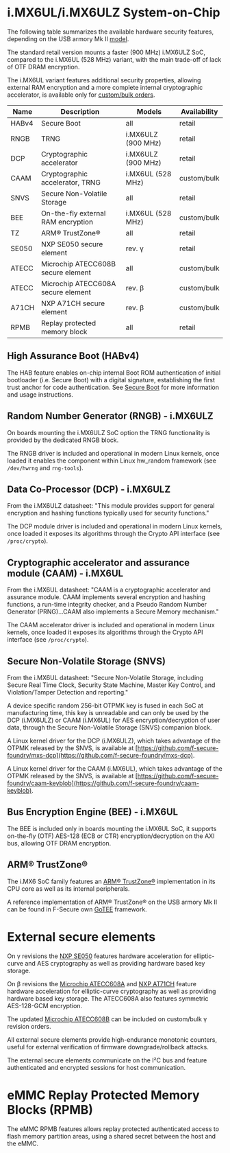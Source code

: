 # i.MX6UL/i.MX6ULZ System-on-Chip

The following table summarizes the available hardware security features,
depending on the USB armory Mk II
[model](https://github.com/f-secure-foundry/usbarmory/wiki/Ordering-information).

The standard retail version mounts a faster (900 MHz) i.MX6ULZ SoC, compared to
the i.MX6UL (528 MHz) variant, with the main trade-off of lack of OTF DRAM
encryption.

The i.MX6UL variant features additional security properties, allowing external RAM
encryption and a more complete internal cryptographic accelerator, is available
only for [custom/bulk orders](https://github.com/f-secure-foundry/usbarmory/wiki/Ordering-information#custombulk-orders).

| Name  | Description                          | Models             | Availability |
|-------|--------------------------------------|--------------------|--------------|
| HABv4 | Secure Boot                          | all                | retail       |
| RNGB  | TRNG                                 | i.MX6ULZ (900 MHz) | retail       |
| DCP   | Cryptographic accelerator            | i.MX6ULZ (900 MHz) | retail       |
| CAAM  | Cryptographic accelerator, TRNG      | i.MX6UL  (528 MHz) | custom/bulk  |
| SNVS  | Secure Non-Volatile Storage          | all                | retail       |
| BEE   | On-the-fly external RAM encryption   | i.MX6UL  (528 MHz) | custom/bulk  |
| TZ    | ARM® TrustZone®                      | all                | retail       |
| SE050 | NXP SE050 secure element             | rev. γ             | retail       |
| ATECC | Microchip ATECC608B secure element   | all                | custom/bulk  |
| ATECC | Microchip ATECC608A secure element   | rev. β             | custom/bulk  |
| A71CH | NXP A71CH secure element             | rev. β             | custom/bulk  |
| RPMB  | Replay protected memory block        | all                | retail       |

## High Assurance Boot (HABv4)

The HAB feature enables on-chip internal Boot ROM authentication of initial
bootloader (i.e. Secure Boot) with a digital signature, establishing the first
trust anchor for code authentication. See
[Secure Boot](https://github.com/f-secure-foundry/usbarmory/wiki/Secure-boot-(Mk-II)) for
more information and usage instructions.

## Random Number Generator (RNGB) - i.MX6ULZ

On boards mounting the i.MX6ULZ SoC option the TRNG functionality is
provided by the dedicated RNGB block.

The RNGB driver is included and operational in modern Linux kernels, once
loaded it enables the component within Linux hw_random framework (see
`/dev/hwrng` and `rng-tools`).

## Data Co-Processor (DCP) - i.MX6ULZ

From the i.MX6ULZ datasheet: "This module provides support for general
encryption and hashing functions typically used for security functions."

The DCP module driver is included and operational in modern Linux kernels, once
loaded it exposes its algorithms through the Crypto API interface (see
`/proc/crypto`).

## Cryptographic accelerator and assurance module (CAAM) - i.MX6UL

From the i.MX6UL datasheet: "CAAM is a cryptographic accelerator and assurance
module. CAAM implements several encryption and hashing functions, a run-time
integrity checker, and a Pseudo Random Number Generator (PRNG)...CAAM also
implements a Secure Memory mechanism."

The CAAM accelerator driver is included and operational in modern Linux
kernels, once loaded it exposes its algorithms through the Crypto API interface
(see `/proc/crypto`).

## Secure Non-Volatile Storage (SNVS)

From the i.MX6UL datasheet: "Secure Non-Volatile Storage, including Secure Real
Time Clock, Security State Machine, Master Key Control, and Violation/Tamper
Detection and reporting."

A device specific random 256-bit OTPMK key is fused in each SoC at
manufacturing time, this key is unreadable and can only be used by the DCP
(i.MX6ULZ) or CAAM (i.MX6UL) for AES encryption/decryption of user data, through
the Secure Non-Volatile Storage (SNVS) companion block.

A Linux kernel driver for the DCP (i.MX6ULZ), which takes advantage of the
OTPMK released by the SNVS, is available at
[https://github.com/f-secure-foundry/mxs-dcp](https://github.com/f-secure-foundry/mxs-dcp).

A Linux kernel driver for the CAAM (i.MX6UL), which takes advantage of the
OTPMK released by the SNVS, is available at
[https://github.com/f-secure-foundry/caam-keyblob](https://github.com/f-secure-foundry/caam-keyblob).

## Bus Encryption Engine (BEE) - i.MX6UL

The BEE is included only in boards mounting the i.MX6UL SoC, it supports
on-the-fly (OTF) AES-128 (ECB or CTR) encryption/decryption on the AXI bus,
allowing OTF DRAM encryption.

## ARM® TrustZone®

The i.MX6 SoC family features an [ARM® TrustZone®](http://www.arm.com/products/processors/technologies/trustzone/)
implementation in its CPU core as well as its internal peripherals.

A reference implementation of ARM® TrustZone® on the USB armory Mk II can be found in F-Secure own [GoTEE](https://github.com/f-secure-foundry/GoTEE) framework.

# External secure elements

On γ revisions the [NXP SE050](https://www.nxp.com/products/security-and-authentication/authentication/edgelock-se050-plug-trust-secure-element-family-enhanced-iot-security-with-maximum-flexibility:SE050)
features hardware acceleration for elliptic-curve and AES cryptography as well as providing
hardware based key storage.

On β revisions the [Microchip ATECC608A](https://www.microchip.com/wwwproducts/en/ATECC608A) and
[NXP AT71CH](https://www.nxp.com/products/identification-and-security/authentication/plug-and-trust-the-fast-easy-way-to-deploy-secure-iot-connections:A71CH)
feature hardware acceleration for elliptic-curve cryptography as well as
providing hardware based key storage. The ATECC608A also features symmetric AES-128-GCM encryption.

The updated [Microchip ATECC608B](https://www.microchip.com/wwwproducts/en/ATECC608B) can be
included on custom/bulk γ revision orders.

All external secure elements provide high-endurance monotonic counters,
useful for external verification of firmware downgrade/rollback attacks.

The external secure elements communicate on the I²C bus and feature authenticated and
encrypted sessions for host communication.

# eMMC Replay Protected Memory Blocks (RPMB)

The eMMC RPMB features allows replay protected authenticated access to flash
memory partition areas, using a shared secret between the host and the eMMC.
